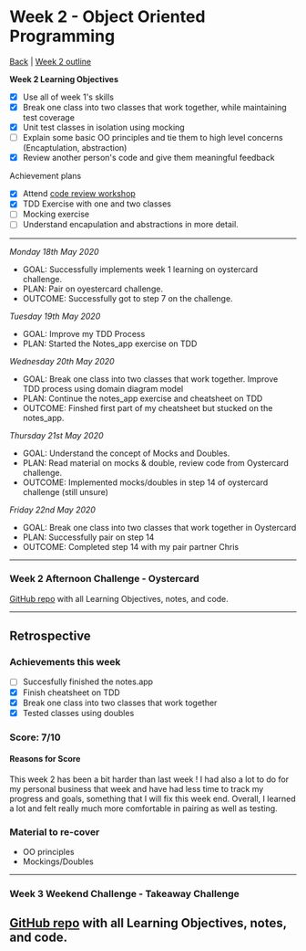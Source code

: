 # Week 2 - Object Oriented Programming
[Back](https://github.com/victorvallet/MyLearnings/tree/master/Weeks) | [Week 2 outline](https://github.com/makersacademy/course/blob/master/week_outlines.md#week-2)

**Week 2 Learning Objectives**
- [x] Use all of week 1's skills
- [x] Break one class into two classes that work together, while maintaining test coverage
- [x] Unit test classes in isolation using mocking
- [ ] Explain some basic OO principles and tie them to high level concerns (Encaptulation, abstraction)
- [x] Review another person's code and give them meaningful feedback

Achievement plans
- [x] Attend [code review workshop](https://github.com/makersacademy/skills-workshops/tree/master/week-2/code_review) 
- [x] TDD Exercise with one and two classes
- [ ] Mocking exercise 
- [ ] Understand encapulation and abstractions in more detail.

---

*Monday 18th May 2020*
 - GOAL: Successfully implements week 1 learning on oystercard challenge. 
 - PLAN: Pair on oyestercard challenge. 
 - OUTCOME: Successfully got to step 7 on the challenge.

*Tuesday 19th May 2020*
 - GOAL: Improve my TDD Process
 - PLAN: Started the Notes_app exercise on TDD

 *Wednesday 20th May 2020*
 - GOAL: Break one class into two classes that work together. Improve TDD process using domain diagram model
 - PLAN: Continue the notes_app exercise and cheatsheet on TDD
 - OUTCOME: Finshed first part of my cheatsheet but stucked on the notes_app.

 *Thursday 21st May 2020*
 - GOAL: Understand the concept of Mocks and Doubles. 
 - PLAN: Read material on mocks & double, review code from Oystercard challenge.
 - OUTCOME: Implemented mocks/doubles in step 14 of oystercard challenge (still unsure) 

 *Friday 22nd May 2020*
 - GOAL: Break one class into two classes that work together in Oystercard
 - PLAN: Successfully pair on step 14
 - OUTCOME: Completed step 14 with my pair partner Chris
---

### Week 2 Afternoon Challenge - Oystercard
[GitHub repo](https://github.com/victorvallet/oyster-card-3) with all Learning Objectives, notes, and code.

---

## Retrospective

### Achievements this week
- [ ] Succesfully finished the notes.app
- [x] Finish cheatsheet on TDD 
- [x] Break one class into two classes that work together
- [x] Tested classes using doubles 

### Score: 7/10

#### Reasons for Score

This week 2 has been a bit harder than last week ! I had also a lot to do for my personal business that week and have had less time to track my progress and goals, something that I will fix this week end. Overall, I learned a lot and felt really much more comfortable in pairing as well as testing.

### Material to re-cover
 - OO principles
 - Mockings/Doubles


---
### Week 3 Weekend Challenge - Takeaway Challenge
[GitHub repo](https://github.com/victorvallet/takeaway-challenge) with all Learning Objectives, notes, and code.
---
